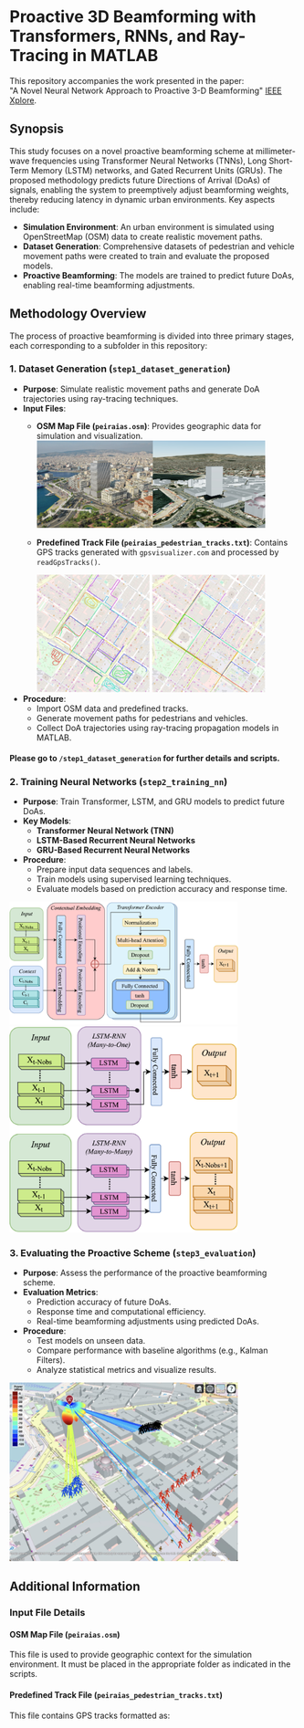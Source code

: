 # Proactive 3D Beamforming with Transformers, RNNs, and Ray-Tracing in MATLAB

This repository accompanies the work presented in the paper:  
"A Novel Neural Network Approach to Proactive 3-D Beamforming" [IEEE Xplore](https://ieeexplore.ieee.org/document/10750053).

## Synopsis

This study focuses on a novel proactive beamforming scheme at millimeter-wave frequencies using Transformer Neural Networks (TNNs), Long Short-Term Memory (LSTM) networks, and Gated Recurrent Units (GRUs). The proposed methodology predicts future Directions of Arrival (DoAs) of signals, enabling the system to preemptively adjust beamforming weights, thereby reducing latency in dynamic urban environments. Key aspects include:

- **Simulation Environment**: An urban environment is simulated using OpenStreetMap (OSM) data to create realistic movement paths.
- **Dataset Generation**: Comprehensive datasets of pedestrian and vehicle movement paths were created to train and evaluate the proposed models.
- **Proactive Beamforming**: The models are trained to predict future DoAs, enabling real-time beamforming adjustments.

## Methodology Overview

The process of proactive beamforming is divided into three primary stages, each corresponding to a subfolder in this repository:

### 1. Dataset Generation (`step1_dataset_generation`)
- **Purpose**: Simulate realistic movement paths and generate DoA trajectories using ray-tracing techniques.
- **Input Files**:
  - **OSM Map File (`peiraias.osm`)**: Provides geographic data for simulation and visualization.
    <img src="images/pireaus_tower.jpg" alt="OSM comapirson" width="400"/>
  - **Predefined Track File (`peiraias_pedestrian_tracks.txt`)**: Contains GPS tracks generated with `gpsvisualizer.com` and processed by `readGpsTracks()`.
    
    <img src="images/predef_tracks2.jpg" alt="predefined tracks" width="400"/>
- **Procedure**:
  - Import OSM data and predefined tracks.
  - Generate movement paths for pedestrians and vehicles.
  - Collect DoA trajectories using ray-tracing propagation models in MATLAB.
#### Please go to `/step1_dataset_generation` for further details and scripts.


### 2. Training Neural Networks (`step2_training_nn`)

- **Purpose**: Train Transformer, LSTM, and GRU models to predict future DoAs.
- **Key Models**:
  - **Transformer Neural Network (TNN)**
  - **LSTM-Based Recurrent Neural Networks**
  - **GRU-Based Recurrent Neural Networks**
- **Procedure**:
  - Prepare input data sequences and labels.
  - Train models using supervised learning techniques.
  - Evaluate models based on prediction accuracy and response time.

<img src="images/transformer.png" alt="RNN system" width="400"/>

<img src="images/RNN_Proactive.png" alt="RNN system" width="400"/>

### 3. Evaluating the Proactive Scheme (`step3_evaluation`)

- **Purpose**: Assess the performance of the proactive beamforming scheme.
- **Evaluation Metrics**:
  - Prediction accuracy of future DoAs.
  - Response time and computational efficiency.
  - Real-time beamforming adjustments using predicted DoAs.
- **Procedure**:
  - Test models on unseen data.
  - Compare performance with baseline algorithms (e.g., Kalman Filters).
  - Analyze statistical metrics and visualize results.
 
<img src="images/3d_routes.jpg" alt="3d routes" width="400"/>

## Additional Information

### Input File Details

#### OSM Map File (`peiraias.osm`)
This file is used to provide geographic context for the simulation environment. It must be placed in the appropriate folder as indicated in the scripts.

#### Predefined Track File (`peiraias_pedestrian_tracks.txt`)
This file contains GPS tracks formatted as:
